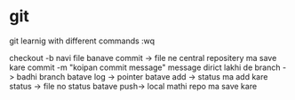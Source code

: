 # git
git learnig with different commands
:wq

checkout -b navi file banave 
commit -> file ne central repositery ma save kare
commit -m "koipan commit message" message dirict lakhi de
branch -> badhi branch batave
log -> pointer batave
add -> status ma add kare 
status -> file no status batave
push-> local mathi repo ma save kare

